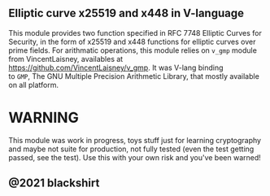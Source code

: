 Elliptic curve x25519 and x448 in V-language
--------------------------------------------

This module provides two function specified in RFC 7748 Elliptic Curves for Security, 
in the form of x25519 and x448 functions for elliptic curves over prime fields.
For arithmatic operations, this module relies on `v_gmp` module from VincentLaisney, 
availables at https://github.com/VincentLaisney/v_gmp. It was V-lang binding  
to `GMP`, The GNU Multiple Precision Arithmetic Library, that mostly available 
on all platform.

WARNING 
=======

This module was work in progress, toys stuff just for learning cryptography and maybe not suite
for production, not fully tested (even the test getting passed, see the test). 
Use this with your own risk and you've been warned!


@2021 blackshirt
----------------